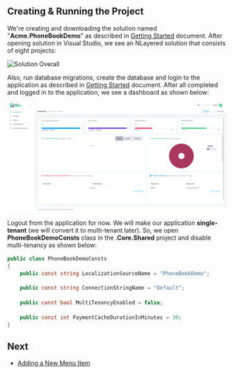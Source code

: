 ## Creating & Running the Project

We're creating and downloading the solution named "**Acme.PhoneBookDemo**" as described in [Getting
Started](Getting-Started-Core) document. After opening solution in Visual Studio, we see an NLayered solution that consists of eight projects:

<img src="images/solution-overall-core-5.png" alt="Solution Overall" class="img-thumbnail" />

Also, run database migrations, create the database and login to the application as described in [Getting Started](Getting-Started-Core) document. After all completed and logged in to the application, we see a dashboard as shown below:

<img src="images/default-dashboard-5.png" alt="Dashboard" class="img-thumbnail" />

Logout from the application for now. We will make our application **single-tenant** (we will convert it to multi-tenant later). So, we open **PhoneBookDemoConsts** class in the **.Core.Shared** project and disable multi-tenancy as shown below:

```csharp
public class PhoneBookDemoConsts
{
    public const string LocalizationSourceName = "PhoneBookDemo";

    public const string ConnectionStringName = "Default";

    public const bool MultiTenancyEnabled = false;

    public const int PaymentCacheDurationInMinutes = 30;
}
```

## Next

- [Adding a New Menu Item](Developing-Step-By-Step-Core-Adding-New-Menu-Item.md)